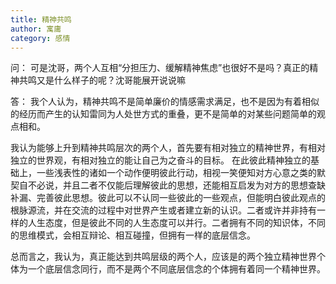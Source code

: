 ```yaml
---
title: 精神共鸣
author: 寓庸
category: 感情
---
```

问：
可是沈哥，两个人互相“分担压力、缓解精神焦虑”也很好不是吗？真正的精神共鸣又是什么样子的呢？沈哥能展开说说嘛

答：
我个人认为，精神共鸣不是简单廉价的情感需求满足，也不是因为有着相似的经历而产生的认知雷同为人处世方式的重叠，更不是简单的对某些问题简单的观点相和。

我认为能够上升到精神共鸣层次的两个人，首先要有相对独立的精神世界，有相对独立的世界观，有相对独立的能让自己为之奋斗的目标。 在此彼此精神独立的基础上，一些浅表性的诸如一个动作便明彼此行动，相视一笑便知对方心意之类的默契自不必说，并且二者不仅能后理解彼此的思想，还能相互启发为对方的思想查缺补漏、完善彼此思想。彼此可以不认同一些彼此的一些观点，但能明白彼此观点的根脉源流，并在交流的过程中对世界产生或者建立新的认识。二者或许并非持有一样的人生态度，但是彼此不同的人生态度可以并行。二者拥有不同的知识体，不同的思维模式，会相互辩论、相互碰撞，但拥有一样的底层信念。 

总而言之，我认为，真正能达到共鸣层级的两个人，应该是的两个独立精神世界个体为一个底层信念同行，而不是两个不同底层信念的个体拥有着同一个精神世界。